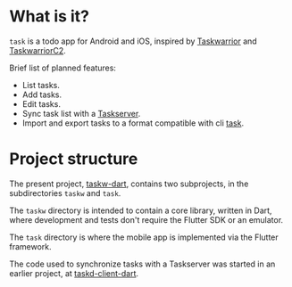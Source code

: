 # What is it?

`task` is a todo app for Android and iOS, inspired by
[Taskwarrior](https://taskwarrior.org) and
[TaskwarriorC2](https://bitbucket.org/kvorobyev/taskwarriorc2/).

Brief list of planned features:

- List tasks.
- Add tasks.
- Edit tasks.
- Sync task list with a
  [Taskserver](https://taskwarrior.org/docs/taskserver/why.html).
- Import and export tasks to a format compatible with cli
  [task](https://taskwarrior.org/docs/commands/export.html).

# Project structure

The present project,
[taskw-dart](https://github.com/bradyt/taskw-dart/), contains two
subprojects, in the subdirectories `taskw` and `task`.

The `taskw` directory is intended to contain a core library, written
in Dart, where development and tests don't require the Flutter SDK or
an emulator.

The `task` directory is where the mobile app is implemented via the
Flutter framework.

The code used to synchronize tasks with a Taskserver was started in an
earlier project, at
[taskd-client-dart](https://github.com/bradyt/taskd-client-dart).
